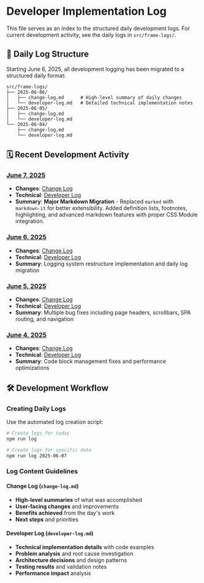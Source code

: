 # Developer Implementation Log

This file serves as an index to the structured daily development logs. For current development activity, see the daily logs in `src/frame-logs/`.

## 📁 Daily Log Structure

Starting June 6, 2025, all development logging has been migrated to a structured daily format:

```
src/frame-logs/
├── 2025-06-06/
│   ├── change-log.md      # High-level summary of daily changes
│   └── developer-log.md   # Detailed technical implementation notes
├── 2025-06-05/
│   ├── change-log.md
│   └── developer-log.md
└── 2025-06-04/
    ├── change-log.md
    └── developer-log.md
```

## 🗓️ Recent Development Activity

### [June 7, 2025](./src/frame-logs/2025-06-07/)
- **Changes**: [Change Log](./src/frame-logs/2025-06-07/change-log.md)
- **Technical**: [Developer Log](./src/frame-logs/2025-06-07/developer-log.md)
- **Summary**: **Major Markdown Migration** - Replaced `marked` with `markdown-it` for better extensibility. Added definition lists, footnotes, highlighting, and advanced markdown features with proper CSS Module integration.

### [June 6, 2025](./src/frame-logs/2025-06-06/)
- **Changes**: [Change Log](./src/frame-logs/2025-06-06/change-log.md)
- **Technical**: [Developer Log](./src/frame-logs/2025-06-06/developer-log.md)
- **Summary**: Logging system restructure implementation and daily log migration

### [June 5, 2025](./src/frame-logs/2025-06-05/)
- **Changes**: [Change Log](./src/frame-logs/2025-06-05/change-log.md)
- **Technical**: [Developer Log](./src/frame-logs/2025-06-05/developer-log.md)
- **Summary**: Multiple bug fixes including page headers, scrollbars, SPA routing, and navigation

### [June 4, 2025](./src/frame-logs/2025-06-04/)
- **Changes**: [Change Log](./src/frame-logs/2025-06-04/change-log.md)
- **Technical**: [Developer Log](./src/frame-logs/2025-06-04/developer-log.md)
- **Summary**: Code block management fixes and performance optimizations

## 🛠️ Development Workflow

### Creating Daily Logs
Use the automated log creation script:

```bash
# Create logs for today
npm run log

# Create logs for specific date
npm run log 2025-06-07
```

### Log Content Guidelines

#### Change Log (`change-log.md`)
- **High-level summaries** of what was accomplished
- **User-facing changes** and improvements
- **Benefits achieved** from the day's work
- **Next steps** and priorities

#### Developer Log (`developer-log.md`)
- **Technical implementation details** with code examples
- **Problem analysis** and root cause investigation
- **Architecture decisions** and design patterns
- **Testing results** and validation notes
- **Performance impact** analysis

